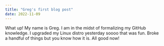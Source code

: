 ```yaml
---
title: "Greg's first blog post"
date: 2022-11-09
---
```


What up! My name is Greg. I am in the midst of formalizing my GitHub knowledge. I upgraded my Linux distro yesterday soooo that was fun. Broke a handful of things but you know how it is. All good now!
